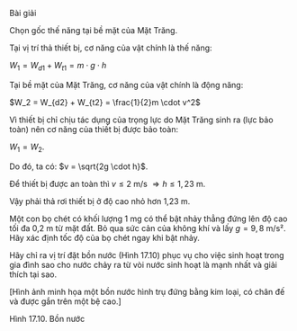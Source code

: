 Bài giải

Chọn gốc thế năng tại bề mặt của Mặt Trăng.

Tại vị trí thả thiết bị, cơ năng của vật chính là thế năng:

$W_1 = W_{d1} + W_{t1} = m \cdot g \cdot h$

Tại bề mặt của Mặt Trăng, cơ năng của vật chính là động năng:

$W_2 = W_{d2} + W_{t2} = \frac{1}{2}m \cdot v^2$

Vì thiết bị chỉ chịu tác dụng của trọng lực do Mặt Trăng sinh ra (lực bảo toàn) nên cơ năng của thiết bị được bảo toàn:

$W_1 = W_2$.

Do đó, ta có: $v = \sqrt{2g \cdot h}$.

Để thiết bị được an toàn thì $v \leq 2$ m/s $\Rightarrow h \leq 1,23$ m.

Vậy phải thả rơi thiết bị ở độ cao nhỏ hơn 1,23 m.

Một con bọ chét có khối lượng 1 mg có thể bật nhảy thẳng đứng lên độ cao tối đa 0,2 m từ mặt đất. Bỏ qua sức cản của không khí và lấy $g = 9,8$ m/s². Hãy xác định tốc độ của bọ chét ngay khi bật nhảy.

Hãy chỉ ra vị trí đặt bồn nước (Hình 17.10) phục vụ cho việc sinh hoạt trong gia đình sao cho nước chảy ra từ vòi nước sinh hoạt là mạnh nhất và giải thích tại sao.

[Hình ảnh minh họa một bồn nước hình trụ đứng bằng kim loại, có chân đế và được gắn trên một bệ cao.]

Hình 17.10. Bồn nước